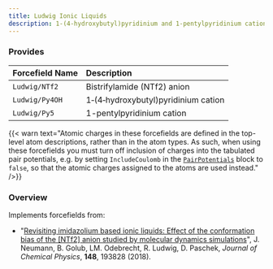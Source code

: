 ```yaml
---
title: Ludwig Ionic Liquids
description: 1‐(4‐hydroxybutyl)pyridinium and 1‐pentylpyridinium cations with NTf2 anion
---
```


### Provides

|Forcefield Name|Description|
|:--------------|:----------|
|`Ludwig/NTf2`|Bistrifylamide (NTf2) anion|
|`Ludwig/Py4OH`|1‐(4‐hydroxybutyl)pyridinium cation|
|`Ludwig/Py5`|1-pentylpyridinium cation|

{{< warn text="Atomic charges in these forcefields are defined in the top-level atom descriptions, rather than in the atom types. As such, when using these forcefields you must turn off inclusion of charges into the tabulated pair potentials, e.g. by setting `IncludeCoulomb` in the [`PairPotentials`](/docs/inputfile/pairpotentialsblock/) block to `false`, so that the atomic charges assigned to the atoms are used instead." />}}

### Overview

Implements forcefields from:

- "[Revisiting imidazolium based ionic liquids: Effect of the conformation bias of the [NTf2] anion studied by molecular dynamics simulations](http://doi.org/10.1063/1.5013096)", J. Neumann, B. Golub, LM. Odebrecht, R. Ludwig, D. Paschek, _Journal of Chemical Physics_, **148**, 193828 (2018).
